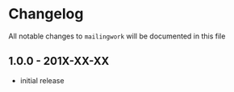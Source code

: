 # Changelog

All notable changes to `mailingwork` will be documented in this file

## 1.0.0 - 201X-XX-XX

- initial release

